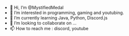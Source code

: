 - 👋 Hi, I’m @MystifiedMedal
- 👀 I’m interested in programming, gaming and youtubing.
- 🌱 I’m currently learning Java, Python, Discord.js
- 💞️ I’m looking to collaborate on ...
- 📫 How to reach me : discord, youtube

<!---
MystifiedMedal/MystifiedMedal is a ✨ special ✨ repository because its `README.md` (this file) appears on your GitHub profile.
You can click the Preview link to take a look at your changes.
--->
